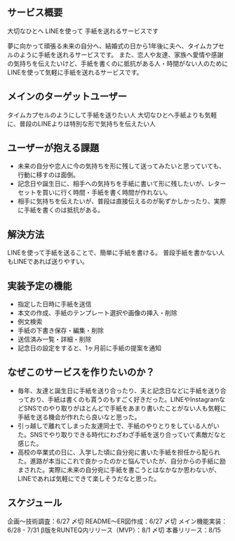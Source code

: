 ## サービス概要
  大切なひとへ
  LINEを使って
  手紙を送れるサービスです

  夢に向かって頑張る未来の自分へ、結婚式の日から1年後に夫へ、タイムカプセルのように手紙を送れるサービスです。
  また、恋人や友達、家族へ愛情や感謝の気持ちを伝えたいけど、手紙を書くのに抵抗がある人・時間がない人のためにLINEを使って気軽に手紙を送れるサービスです。

## メインのターゲットユーザー
  タイムカプセルのようにして手紙を送りたい人
  大切なひとへ手紙よりも気軽に、普段のLINEよりは特別な形で気持ちを伝えたい人

## ユーザーが抱える課題
  - 未来の自分や恋人に今の気持ちを形に残して送ってみたいと思っていても、行動に移すのは面倒。
  - 記念日や誕生日に、相手への気持ちを手紙に書いて形に残したいが、レターセットを買いに行く時間・手紙を書く時間が作れない。
  - 相手に気持ちを伝えたいが、普段は直接伝えるのが恥ずかしかったり、実際に手紙を書くのは抵抗がある。
  
## 解決方法
  LINEを使って手紙を送ることで、簡単に手紙を書ける。
  普段手紙を書かない人もLINEであれば送りやすい。

## 実装予定の機能
  - 指定した日時に手紙を送信
  - 本文の作成、手紙のテンプレート選択や画像の挿入・削除
  - 例文検索
  - 手紙の下書き保存・編集・削除
  - 送信済み一覧・詳細・削除
  - 記念日の設定をすると、1ヶ月前に手紙の提案を通知

## なぜこのサービスを作りたいのか？
  - 毎年、友達と誕生日に手紙を送り合ったり、夫と記念日などに手紙を送り合っており、手紙は書くのも貰うのもすごく好きだった。LINEやInstagramなどSNSでのやり取りがほとんどで手紙をあまり書いたことがない人も気軽に手紙を送る機会が作れたら良いなと思った。
  - 引っ越しで離れてしまった友達同士で、手紙のやりとりをしている人がいた。SNSでやり取りできる時代にわざわざ手紙を送り合っていて素敵だなと感じた。
  - 高校の卒業式の日に、入学した頃に自分宛に書いた手紙を担任から配られた。進路が本当にこれで良かったのかと悩んでいたが、自分からの手紙に励まされた。実際に未来の自分宛に手紙を書こうとはなかなか思わないが、LINEであれば気軽にできて楽しそうだなと思った。

## スケジュール
  企画〜技術調査：6/27 〆切
  README〜ER図作成：6/27 〆切
  メイン機能実装：6/28 - 7/31
  β版をRUNTEQ内リリース（MVP）：8/1 〆切
  本番リリース：8/15
